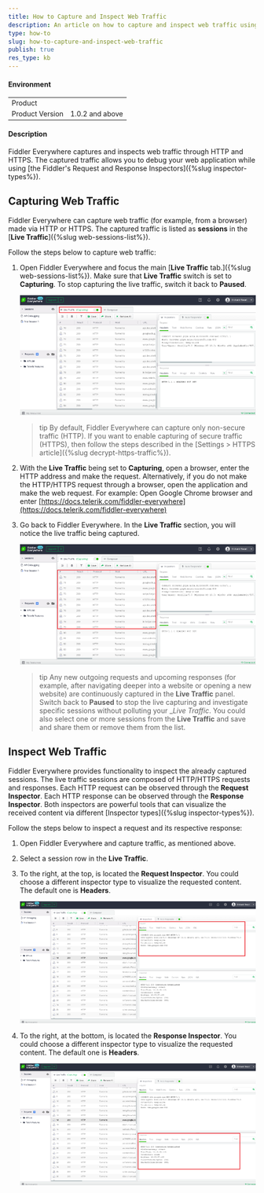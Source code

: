 ```yaml
---
title: How to Capture and Inspect Web Traffic
description: An article on how to capture and inspect web traffic using Fiddler Everywhere
type: how-to
slug: how-to-capture-and-inspect-web-traffic
publish: true
res_type: kb
---
```



#### Environment

|   |   |
|---|---|
| Product   |
| Product Version | 1.0.2 and above  |

#### Description

Fiddler Everywhere captures and inspects web traffic through HTTP and HTTPS. The captured traffic allows you to debug your web application while using [the Fiddler's Request and Response Inspectors]({%slug inspector-types%}).

## Capturing Web Traffic

Fiddler Everywhere can capture web traffic (for example, from a browser) made via HTTP or HTTPS. The captured traffic is listed as __sessions__ in the [__Live Traffic__]({%slug web-sessions-list%}).

Follow the steps below to capture web traffic:

1. Open Fiddler Everywhere and focus the main [__Live Traffic__ tab.]({%slug web-sessions-list%}). Make sure that __Live Traffic__ switch is set to __Capturing__. To stop capturing the live traffic, switch it back to __Paused__.

    ![Capturing Live Traffic](../images/kb/capture-live-traffic-under-capture-and-inspect-web-traffic.png)

    >tip By default, Fiddler Everywhere can capture only non-secure traffic (HTTP). If you want to enable capturing of secure traffic (HTTPS), then follow the steps described in the [Settings > HTTPS article]({%slug decrypt-https-traffic%}).

2. With the __Live Traffic__ being set to __Capturing__, open a browser, enter the HTTP address and make the request. Alternatively, if you do not make the HTTP/HTTPS request through a browser, open the application and make the web request. For example: Open Google Chrome browser and enter [https://docs.telerik.com/fiddler-everywhere](https://docs.telerik.com/fiddler-everywhere)

3. Go back to Fiddler Everywhere. In the __Live Traffic__ section, you will notice the live traffic being captured.

    ![Capturing Live Traffic](../images/kb/capture-live-traffic-under-capture-and-inspect-web-traffic-1.png)

    >tip Any new outgoing requests and upcoming responses (for example, after navigating deeper into a website or opening a new website) are continuously captured in the __Live Traffic__ panel. Switch back to __Paused__ to stop the live capturing and investigate specific sessions without polluting your __Live Traffic_. You could also select one or more sessions from the __Live Traffic__ and save and share them or remove them from the list.

## Inspect Web Traffic

Fiddler Everywhere provides functionality to inspect the already captured sessions. The live traffic sessions are composed of HTTP/HTTPS requests and responses. Each HTTP request can be observed through the __Request Inspector__. Each HTTP response can be observed through the __Response Inspector__. Both inspectors are powerful tools that can visualize the received content via different [Inspector types]({%slug inspector-types%}).

Follow the steps below to inspect a request and its respective response:

1. Open Fiddler Everywhere and capture traffic, as mentioned above.

2. Select a session row in the __Live Traffic__.

3. To the right, at the top, is located the __Request Inspector__. You could choose a different inspector type to visualize the requested content. The default one is __Headers__.

    ![Request Inspector](../images/kb/request-inspector-under-capture-and-inspect-web-traffic.png)

4. To the right, at the bottom, is located the __Response Inspector__. You could choose a different inspector type to visualize the requested content. The default one is __Headers__.

    ![Response Inspector](../images/kb/response-inspector-under-capture-and-inspect-web-traffic.png)
